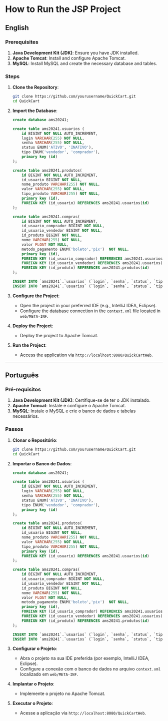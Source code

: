 # How to Run the JSP Project

## English

### Prerequisites
1. **Java Development Kit (JDK)**: Ensure you have JDK installed.
2. **Apache Tomcat**: Install and configure Apache Tomcat.
3. **MySQL**: Install MySQL and create the necessary database and tables.

### Steps

1. **Clone the Repository**:
    ```sh
    git clone https://github.com/yourusername/QuickCart.git
    cd QuickCart
    ```

2. **Import the Database**:
    ```sql
    create database ams20241;

    create table ams20241.usuarios (
        id BIGINT NOT NULL AUTO_INCREMENT,
        login VARCHAR(255) NOT NULL,
        senha VARCHAR(255) NOT NULL,
        status ENUM('ATIVO', 'INATIVO'),
        tipo ENUM('vendedor', 'comprador'),
        primary key (id)
    );

    create table ams20241.produtos(
        id BIGINT NOT NULL AUTO_INCREMENT,
        id_usuario BIGINT NOT NULL,
        nome_produto VARCHAR(255) NOT NULL,
        valor VARCHAR(255) NOT NULL,
        tipo_produto VARCHAR(255) NOT NULL,
        primary key (id),
        FOREIGN KEY (id_usuario) REFERENCES ams20241.usuarios(id)
    );

    create table ams20241.compras(
        id BIGINT NOT NULL AUTO_INCREMENT,
        id_usuario_comprador BIGINT NOT NULL,
        id_usuario_vendedor BIGINT NOT NULL,
        id_produto BIGINT NOT NULL,
        nome VARCHAR(255) NOT NULL,
        valor FLOAT NOT NULL,
        metodo_pagamento ENUM('boleto','pix')  NOT NULL,
        primary key (id),
        FOREIGN KEY (id_usuario_comprador) REFERENCES ams20241.usuarios(id),
        FOREIGN KEY (id_usuario_vendedor) REFERENCES ams20241.usuarios(id),
        FOREIGN KEY (id_produto) REFERENCES ams20241.produtos(id)
    );

    INSERT INTO `ams20241`.`usuarios` (`login`, `senha`, `status`, `tipo`) VALUES ('vender', '123', 'ATIVO', 'vendedor');
    INSERT INTO `ams20241`.`usuarios` (`login`, `senha`, `status`, `tipo`) VALUES ('comprar', '123', 'ATIVO', 'comprador');
    ```

3. **Configure the Project**:
    - Open the project in your preferred IDE (e.g., IntelliJ IDEA, Eclipse).
    - Configure the database connection in the `context.xml` file located in `web/META-INF`.

4. **Deploy the Project**:
    - Deploy the project to Apache Tomcat.

5. **Run the Project**:
    - Access the application via `http://localhost:8080/QuickCartWeb`.

---

## Português

### Pré-requisitos
1. **Java Development Kit (JDK)**: Certifique-se de ter o JDK instalado.
2. **Apache Tomcat**: Instale e configure o Apache Tomcat.
3. **MySQL**: Instale o MySQL e crie o banco de dados e tabelas necessários.

### Passos

1. **Clonar o Repositório**:
    ```sh
    git clone https://github.com/yourusername/QuickCart.git
    cd QuickCart
    ```

2. **Importar o Banco de Dados**:
    ```sql
    create database ams20241;

    create table ams20241.usuarios (
        id BIGINT NOT NULL AUTO_INCREMENT,
        login VARCHAR(255) NOT NULL,
        senha VARCHAR(255) NOT NULL,
        status ENUM('ATIVO', 'INATIVO'),
        tipo ENUM('vendedor', 'comprador'),
        primary key (id)
    );

    create table ams20241.produtos(
        id BIGINT NOT NULL AUTO_INCREMENT,
        id_usuario BIGINT NOT NULL,
        nome_produto VARCHAR(255) NOT NULL,
        valor VARCHAR(255) NOT NULL,
        tipo_produto VARCHAR(255) NOT NULL,
        primary key (id),
        FOREIGN KEY (id_usuario) REFERENCES ams20241.usuarios(id)
    );

    create table ams20241.compras(
        id BIGINT NOT NULL AUTO_INCREMENT,
        id_usuario_comprador BIGINT NOT NULL,
        id_usuario_vendedor BIGINT NOT NULL,
        id_produto BIGINT NOT NULL,
        nome VARCHAR(255) NOT NULL,
        valor FLOAT NOT NULL,
        metodo_pagamento ENUM('boleto','pix')  NOT NULL,
        primary key (id),
        FOREIGN KEY (id_usuario_comprador) REFERENCES ams20241.usuarios(id),
        FOREIGN KEY (id_usuario_vendedor) REFERENCES ams20241.usuarios(id),
        FOREIGN KEY (id_produto) REFERENCES ams20241.produtos(id)
    );

    INSERT INTO `ams20241`.`usuarios` (`login`, `senha`, `status`, `tipo`) VALUES ('vender', '123', 'ATIVO', 'vendedor');
    INSERT INTO `ams20241`.`usuarios` (`login`, `senha`, `status`, `tipo`) VALUES ('comprar', '123', 'ATIVO', 'comprador');
    ```

3. **Configurar o Projeto**:
    - Abra o projeto na sua IDE preferida (por exemplo, IntelliJ IDEA, Eclipse).
    - Configure a conexão com o banco de dados no arquivo `context.xml` localizado em `web/META-INF`.

4. **Implantar o Projeto**:
    - Implemente o projeto no Apache Tomcat.

5. **Executar o Projeto**:
    - Acesse a aplicação via `http://localhost:8080/QuickCartWeb`.